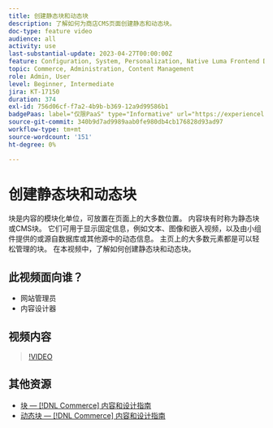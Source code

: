 ```yaml
---
title: 创建静态块和动态块
description: 了解如何为商店CMS页面创建静态和动态块。
doc-type: feature video
audience: all
activity: use
last-substantial-update: 2023-04-27T00:00:00Z
feature: Configuration, System, Personalization, Native Luma Frontend Development, Page Content
topic: Commerce, Administration, Content Management
role: Admin, User
level: Beginner, Intermediate
jira: KT-17150
duration: 374
exl-id: 756d06cf-f7a2-4b9b-b369-12a9d99586b1
badgePaas: label="仅限PaaS" type="Informative" url="https://experienceleague.adobe.com/en/docs/commerce/user-guides/product-solutions" tooltip="仅适用于云项目(Adobe管理的PaaS基础架构)和内部部署项目上的Adobe Commerce 。"
source-git-commit: 340b9d7ad9989aab0fe980db4cb176828d93ad97
workflow-type: tm+mt
source-wordcount: '151'
ht-degree: 0%

---
```


# 创建静态块和动态块

块是内容的模块化单位，可放置在页面上的大多数位置。 内容块有时称为静态块或CMS块。 它们可用于显示固定信息，例如文本、图像和嵌入视频，以及由小组件提供的或源自数据库或其他源中的动态信息。 主页上的大多数元素都是可以轻松管理的块。 在本视频中，了解如何创建静态块和动态块。

## 此视频面向谁？

- 网站管理员
- 内容设计器

## 视频内容

>[!VIDEO](https://video.tv.adobe.com/v/343783?quality=12&learn=on)

## 其他资源

- [块 —  [!DNL Commerce] 内容和设计指南](https://experienceleague.adobe.com/docs/commerce-admin/content-design/elements/blocks/blocks.html)
- [动态块 —  [!DNL Commerce] 内容和设计指南](https://experienceleague.adobe.com/docs/commerce-admin/content-design/elements/dynamic-blocks/dynamic-blocks.html)
